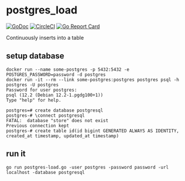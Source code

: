 # postgres_load
[![GoDoc](https://godoc.org/github.com/christianwoehrle/postgres_load?status.svg)](https://godoc.org/github.com/christianwoehrle/postgres_load)
[![CircleCI](https://img.shields.io/circleci/project/github/christianwoehrle/postgres_load.png)](https://circleci.com/gh/christianwoehrle/postgres_load)
[![Go Report Card](https://goreportcard.com/badge/github.com/christianwoehrle/postgres_load)](https://goreportcard.com/report/github.com/christianwoehrle/postgres_load)

Continuously inserts into a table

## setup database
```
docker run --name some-postgres -p 5432:5432 -e POSTGRES_PASSWORD=password -d postgres
docker run -it --rm --link some-postgres:postgres postgres psql -h postgres -U postgres
Password for user postgres:
psql (12.2 (Debian 12.2-1.pgdg100+1))
Type "help" for help.

postgres=# create database postgresql
postgres-# \connect postgresql
FATAL:  database "store" does not exist
Previous connection kept
postgres-# create table id(id bigint GENERATED ALWAYS AS IDENTITY, created_at timestamp, updated_at timestamp)
```


## run it
```
go run postgres-load.go -user postgres -password password -url localhost -database postgresql
```
